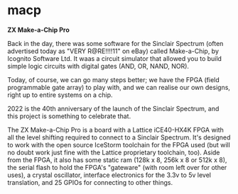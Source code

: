 # macp
**ZX Make-a-Chip Pro**

Back in the day, there was some software for the Sinclair Spectrum (often
advertised today as "VERY R@RE!!!!11" on eBay) called Make-a-Chip, by
Icognito Software Ltd. It waas a circuit simulator that allowed you to
build simple logic circuits with digital gates (AND, OR, NAND, NOR).

Today, of course, we can go many steps better; we have the FPGA (field
programmable gate array) to play with, and we can realise our own designs,
right up to entire systems on a chip.

2022 is the 40th anniversary of the launch of the Sinclair Spectrum, and
this project is something to celebrate that.

The ZX Make-a-Chip Pro is a board with a Lattice iCE40-HX4K FPGA with
all the level shifting required to connect to a Sinclair Spectrum.
It's designed to work with the open source IceStorm toolchain for
the FPGA used (but will no doubt work just fine with the Lattice
proprietary toolchain, too). Aside from the FPGA, it also has some
static ram (128k x 8, 256k x 8 or 512k x 8), the serial flash to 
hold the FPGA's "gateware" (with room left over for other uses),
a crystal oscillator, interface electronics for the 3.3v to 5v level
translation, and 25 GPIOs for connecting to other things.
